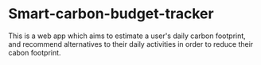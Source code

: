 # Smart-carbon-budget-tracker
This is a web app which aims to estimate a user's daily carbon footprint, and recommend alternatives to their daily activities in order to reduce their cabon footprint.
